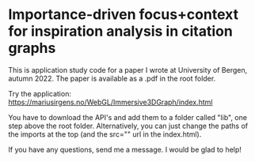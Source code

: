 # Importance-driven focus+context for inspiration analysis in citation graphs
This is application study code for a paper I wrote at University of Bergen, autumn 2022. The paper is available as a .pdf in the root folder. 

Try the application: https://mariusirgens.no/WebGL/Immersive3DGraph/index.html

You have to download the API's and add them to a folder called "lib", one step above the root folder. Alternatively, you can just change the paths of the imports at the top (and the src="" url in the index.html).

If you have any questions, send me a message. I would be glad to help!
